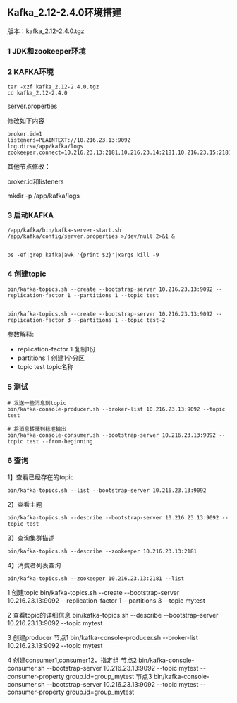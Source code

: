 ## Kafka_2.12-2.4.0环境搭建

版本：kafka_2.12-2.4.0.tgz

### 1 JDK和zookeeper环境





### 2 KAFKA环境

```shell
tar -xzf kafka_2.12-2.4.0.tgz
cd kafka_2.12-2.4.0
```

server.properties

修改如下内容

```
broker.id=1
listeners=PLAINTEXT://10.216.23.13:9092
log.dirs=/app/kafka/logs
zookeeper.connect=10.216.23.13:2181,10.216.23.14:2181,10.216.23.15:2181
```

其他节点修改：

broker.id和listeners



mkdir -p /app/kafka/logs



### 3 启动KAFKA

```shell
/app/kafka/bin/kafka-server-start.sh /app/kafka/config/server.properties >/dev/null 2>&1 &


ps -ef|grep kafka|awk '{print $2}'|xargs kill -9
```



### 4 创建topic

```shell
bin/kafka-topics.sh --create --bootstrap-server 10.216.23.13:9092 --replication-factor 1 --partitions 1 --topic test


bin/kafka-topics.sh --create --bootstrap-server 10.216.23.13:9092 --replication-factor 3 --partitions 1 --topic test-2

```

参数解释: 　　

- replication-factor 1 复制1份 　　
- partitions 1 创建1个分区 　　
- topic test topic名称



### 5 测试

```shell
# 发送一些消息到topic
bin/kafka-console-producer.sh --broker-list 10.216.23.13:9092 --topic test
```



```shell
# 将消息转储到标准输出
bin/kafka-console-consumer.sh --bootstrap-server 10.216.23.13:9092 --topic test --from-beginning
```



### 6 查询

1】查看已经存在的topic

```shell
bin/kafka-topics.sh --list --bootstrap-server 10.216.23.13:9092
```



2】查看主题

```shell
bin/kafka-topics.sh --describe --bootstrap-server 10.216.23.13:9092 --topic test
```



3】查询集群描述

```
bin/kafka-topics.sh --describe --zookeeper 10.216.23.13:2181
```



4】消费者列表查询

```
bin/kafka-topics.sh --zookeeper 10.216.23.13:2181 --list
```





1 创建topic
bin/kafka-topics.sh --create --bootstrap-server 10.216.23.13:9092 --replication-factor 1 --partitions 3 --topic mytest


2 查看topic的详细信息
bin/kafka-topics.sh --describe --bootstrap-server 10.216.23.13:9092 --topic mytest


3 创建producer
节点1
bin/kafka-console-producer.sh --broker-list 10.216.23.13:9092 --topic mytest


4 创建consumer1,consumer12，指定组
节点2
bin/kafka-console-consumer.sh --bootstrap-server 10.216.23.13:9092 --topic mytest --consumer-property group.id=group_mytest
节点3
bin/kafka-console-consumer.sh --bootstrap-server 10.216.23.13:9092 --topic mytest --consumer-property group.id=group_mytest